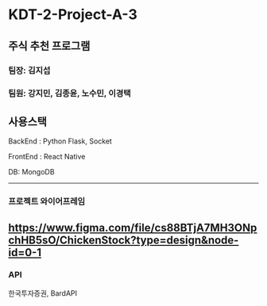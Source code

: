 # KDT-2-Project-A-3

## 주식 추천 프로그램

### 팀장: 김지섭

### 팀원: 강지민, 김종윤, 노수민, 이경택

사용스택
---
BackEnd : Python Flask, Socket

FrontEnd : React Native

DB: MongoDB

---

### 프로젝트 와이어프레임 

https://www.figma.com/file/cs88BTjA7MH3ONpchHB5sO/ChickenStock?type=design&node-id=0-1
---

### API

한국투자증권, BardAPI

